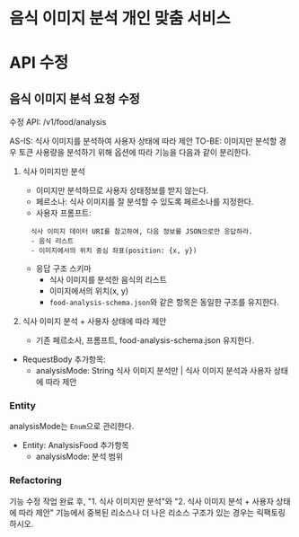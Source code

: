 # 음식 이미지 분석 개인 맞춤 서비스

# API 수정

## 음식 이미지 분석 요청 수정

수정 API: /v1/food/analysis

AS-IS: 식사 이미지를 분석하여 사용자 상태에 따라 제안
TO-BE: 이미지만 분석할 경우 토큰 사용량을 분석하기 위해 옵션에 따라 기능을 다음과 같이 분리한다.

1. 식사 이미지만 분석
   - 이미지만 분석하므로 사용자 상태정보를 받지 않는다.
   - 페르소나: 식사 이미지를 잘 분석할 수 있도록 페르소나를 지정한다.
   - 사용자 프롬프트:
   ```
     식사 이미지 데이터 URI를 참고하여, 다음 정보를 JSON으로만 응답하라.
     - 음식 리스트
     - 이미지에서의 위치 중심 좌표(position: {x, y})
   ```
   - 응답 구조 스키마
     - 식사 이미지를 분석한 음식의 리스트
     - 이미지에서의 위치(x, y)
     - `food-analysis-schema.json`와 같은 항목은 동일한 구조를 유지한다.

2. 식사 이미지 분석 + 사용자 상태에 따라 제안
     - 기존 페르소사, 프롬프트, food-analysis-schema.json 유지한다. 

- RequestBody 추가항목:
  - analysisMode: String 식사 이미지 분석만 | 식사 이미지 분석과 사용자 상태에 따라 제안

### Entity

analysisMode는 `Enum`으로 관리한다.

- Entity: AnalysisFood 추가항목
  - analysisMode: 분석 범위

### Refactoring

기능 수정 작업 완료 후, "1. 식사 이미지만 분석"와 "2. 식사 이미지 분석 + 사용자 상태에 따라 제안" 기능에서 중복된 리소스나 더 나은 리소스 구조가 있는 경우는 릭팩토링 하시오.

